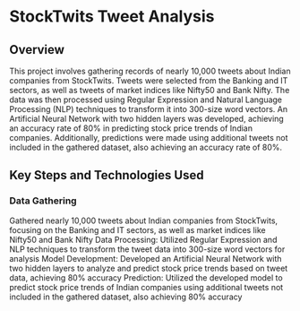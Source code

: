 # StockTwits Tweet Analysis
## Overview
This project involves gathering records of nearly 10,000 tweets about Indian companies from StockTwits. Tweets were selected from the Banking and IT sectors, as well as tweets of market indices like Nifty50 and Bank Nifty. The data was then processed using Regular Expression and Natural Language Processing (NLP) techniques to transform it into 300-size word vectors. An Artificial Neural Network with two hidden layers was developed, achieving an accuracy rate of 80% in predicting stock price trends of Indian companies. Additionally, predictions were made using additional tweets not included in the gathered dataset, also achieving an accuracy rate of 80%.

## Key Steps and Technologies Used

### Data Gathering
Gathered nearly 10,000 tweets about Indian companies from StockTwits, focusing on the Banking and IT sectors, as well as market indices like Nifty50 and Bank Nifty
Data Processing: Utilized Regular Expression and NLP techniques to transform the tweet data into 300-size word vectors for analysis
Model Development: Developed an Artificial Neural Network with two hidden layers to analyze and predict stock price trends based on tweet data, achieving 80% accuracy
Prediction: Utilized the developed model to predict stock price trends of Indian companies using additional tweets not included in the gathered dataset, also achieving 80% accuracy
